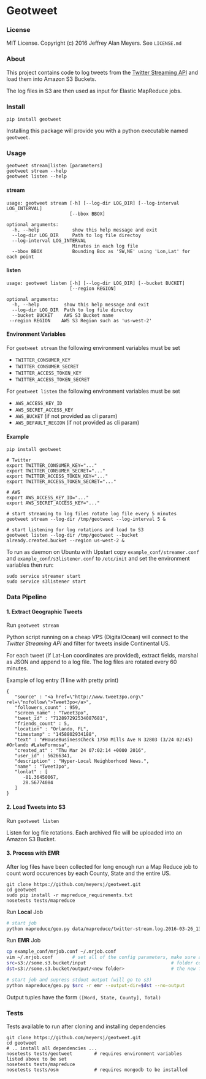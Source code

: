 Geotweet
========

### License

MIT License. Copyright (c) 2016 Jeffrey Alan Meyers. See `LICENSE.md`


### About

This project contains code to log tweets from the
[Twitter Streaming API](https://dev.twitter.com/streaming/reference/post/statuses/filter)
and load them into Amazon S3 Buckets.

The log files in S3 are then used as input for Elastic MapReduce jobs.


### Install

```
pip install geotweet
```

Installing this package will provide you with a python executable named `geotweet`.

### Usage

```
geotweet stream|listen [parameters]
geotweet stream --help
geotweet listen --help
```

#### stream
```
usage: geotweet stream [-h] [--log-dir LOG_DIR] [--log-interval LOG_INTERVAL]
                       [--bbox BBOX]

optional arguments:
  -h, --help            show this help message and exit
  --log-dir LOG_DIR     Path to log file directoy
  --log-interval LOG_INTERVAL
                        Minutes in each log file
  --bbox BBOX           Bounding Box as 'SW,NE' using 'Lon,Lat' for each point
```

#### listen
```
usage: geotweet listen [-h] [--log-dir LOG_DIR] [--bucket BUCKET]
                       [--region REGION]

optional arguments:
  -h, --help         show this help message and exit
  --log-dir LOG_DIR  Path to log file directoy
  --bucket BUCKET    AWS S3 Bucket name
 --region REGION    AWS S3 Region such as 'us-west-2'
```

#### Environment Variables

For `geotweet stream` the following environment variables must be set
+ `TWITTER_CONSUMER_KEY`
+ `TWITTER_CONSUMER_SECRET`
+ `TWITTER_ACCESS_TOKEN_KEY`
+ `TWITTER_ACCESS_TOKEN_SECRET`

For `geotweet listen` the following environment variables must be set
+ `AWS_ACCESS_KEY_ID`
+ `AWS_SECRET_ACCESS_KEY`
+ `AWS_BUCKET` (if not provided as cli param)
+ `AWS_DEFAULT_REGION` (if not provided as cli param)


#### Example

```
pip install geotweet

# Twitter
export TWITTER_CONSUMER_KEY="..."
export TWITTER_CONSUMER_SECRET="..."
export TWITTER_ACCESS_TOKEN_KEY="..."
export TWITTER_ACCESS_TOKEN_SECRET="..."

# AWS
export AWS_ACCESS_KEY_ID="..."
export AWS_SECRET_ACCESS_KEY="..."

# start streaming to log files rotate log file every 5 minutes
geotweet stream --log-dir /tmp/geotweet --log-interval 5 &  

# start listening for log rotations and load to S3
geotweet listen --log-dir /tmp/geotweet --bucket already.created.bucket --region us-west-2 &
```

To run as daemon on Ubuntu with Upstart copy `example_conf/streamer.conf` and `example_conf/s3listener.conf`
to `/etc/init` and set the environment variables then run:
```
sudo service streamer start
sudo service s3listener start
```

### Data Pipeline

#### 1. Extract Geographic Tweets

Run ```geotweet stream```

Python script running on a cheap VPS (DigitalOcean) will connect to the
*Twitter Streaming API* and filter for tweets inside Continental US.

For each tweet (if Lat-Lon coordinates are provided),
extract fields, marshal as JSON and append to a log file.
The log files are rotated every 60 minutes.

Example of log entry (1 line with pretty print)
```
{
   "source" : "<a href=\"http://www.tweet3po.org\" rel=\"nofollow\">Tweet3po</a>",
   "followers_count" : 959,
   "screen_name" : "Tweet3po",
   "tweet_id" : "712897292534087681",
   "friends_count" : 5,
   "location" : "Orlando, FL",
   "timestamp" : "1458802934188",
   "text" : "#HouseBusinessCheck 1750 Mills Ave N 32803 (3/24 02:45) #Orlando #LakeFormosa",
   "created_at" : "Thu Mar 24 07:02:14 +0000 2016",
   "user_id" : 56266341,
   "description" : "Hyper-Local Neighborhood News.",
   "name" : "Tweet3po",
   "lonlat" : [
      -81.36450067,
      28.56774084
   ]
}
```


#### 2. Load Tweets into S3

Run ```geotweet listen```

Listen for log file rotations. Each archived file will be uploaded into an Amazon S3 Bucket.


#### 3. Process with EMR

After log files have been collected for long enough run a Map Reduce
job to count word occurences by each County, State and the entire US.

```
git clone https://github.com/meyersj/geotweet.git
cd geotweet
sudo pip install -r mapreduce_requirements.txt
nosetests tests/mapreduce
```

Run **Local** Job
```bash
# start job
python mapreduce/geo.py data/mapreduce/twitter-stream.log.2016-03-26_13-13
```

Run **EMR** Job
```bash
cp example_conf/mrjob.conf ~/.mrjob.conf
vim ~/.mrjob.conf       # set all of the config parameters, make sure all example paths are corrected
src=s3://some.s3.bucket/input                               # folder containing logs from `streamer.py`
dst=s3://some.s3.bucket/output/<new folder>                 # the new folder should not already exist

# start job and supress stdout output (will go to s3) 
python mapreduce/geo.py $src -r emr --output-dir=$dst --no-output       
```

Output tuples have the form `([Word, State, County], Total)`


### Tests

Tests available to run after cloning and installing dependencies
```
git clone https://github.com/meyersj/geotweet.git
cd geotweet
# .. install all dependencies ...
nosetests tests/geotweet        # requires environment variables listed above to be set
nosetests tests/mapreduce
nosetests tests/osm             # requires mongodb to be installed
```
